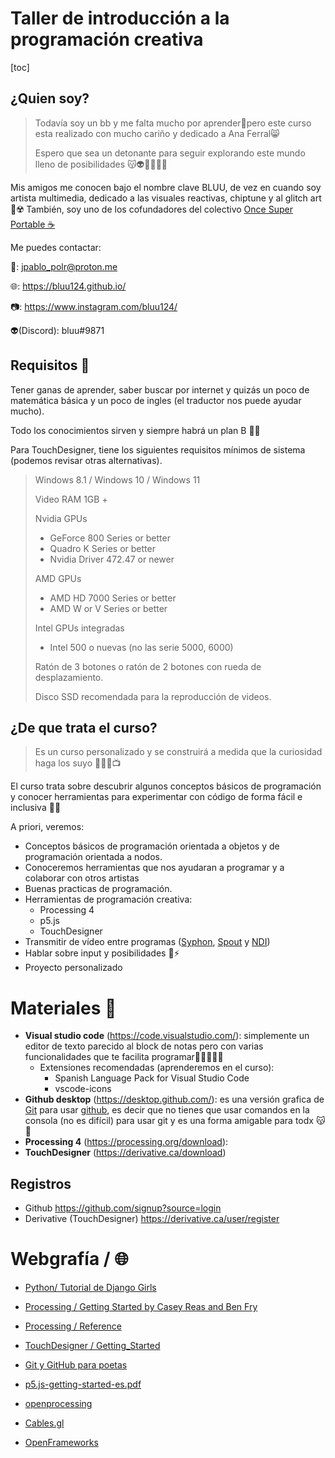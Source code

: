 # Taller de introducción a la programación creativa 

[toc]

## ¿Quien soy?

> Todavía soy un bb y me falta mucho por aprender🍼pero este curso esta realizado con mucho cariño y dedicado a Ana Ferral😸 
>
> Espero que sea un detonante para seguir explorando este mundo lleno de posibilidades 😽👽👨🏽‍🚀🚀

Mis amigos me conocen bajo el nombre clave BLUU, de vez en cuando soy artista multimedia, dedicado a las visuales reactivas, chiptune y al glitch art  🩻☢️ También, soy uno de los cofundadores del colectivo  [Once Super Portable  ☕](https://www.instagram.com/oncesuperportable/) 

Me puedes contactar:

💌: jpablo_polr@proton.me

🌐:  https://bluu124.github.io/

📷: https://www.instagram.com/bluu124/

👽(Discord): bluu#9871



## Requisitos 👻

Tener ganas de aprender, saber buscar por internet y quizás un poco de matemática básica y un poco de ingles (el traductor nos puede ayudar mucho). 

Todo los conocimientos sirven y siempre habrá un plan B  🧠✨ 

Para TouchDesigner, tiene los siguientes requisitos mínimos de sistema (podemos revisar otras alternativas).

> Windows 8.1 / Windows 10 / Windows 11
>
> Video RAM 1GB +
>
> Nvidia GPUs
>
> - GeForce 800 Series or better
> - Quadro K Series or better
> - Nvidia Driver 472.47 or newer
>
> AMD GPUs
>
> - AMD HD 7000 Series or better
> - AMD W or V Series or better
>
> Intel GPUs integradas
>
> - Intel 500 o nuevas (no las serie  5000, 6000)
>
> Ratón de 3 botones o ratón de 2 botones con rueda de desplazamiento.
>
> Disco SSD recomendada para la reproducción de videos.

 

## ¿De que trata el curso?

> Es un curso personalizado y se construirá a medida que la curiosidad haga los suyo 👨🏽‍🚀📺

El curso trata sobre descubrir algunos conceptos básicos de programación y conocer herramientas para experimentar con código de forma fácil e inclusiva 👼🏽

A priori, veremos: 

- Conceptos básicos de programación orientada a objetos y de programación orientada a nodos.
- Conoceremos herramientas que nos ayudaran a programar y a colaborar con otros artistas
- Buenas practicas de programación.
- Herramientas de programación creativa:
  - Processing 4
  - p5.js
  - TouchDesigner
- Transmitir de vídeo entre programas ([Syphon](http://syphon.v002.info/), [Spout](https://spout.zeal.co/) y [NDI](https://ndi.tv/))
- Hablar sobre input y posibilidades  🔌⚡
- Proyecto personalizado

# Materiales 🎨

- **Visual studio code** (https://code.visualstudio.com/):  simplemente un editor de texto parecido al block de notas pero con varias funcionalidades que te facilita programar👩🏽‍💻✨✨
  - Extensiones recomendadas (aprenderemos en el curso): 
    - Spanish Language Pack for Visual Studio Code
    - vscode-icons
- **Github desktop** (https://desktop.github.com/): es una versión grafica de [Git](https://git-scm.com/) para usar [github](https://github.com/), es decir que no tienes que usar comandos en la consola (no es difícil) para usar git y es una forma amigable para todx  😽🐙
- **Processing 4** (https://processing.org/download): 
- **TouchDesigner** (https://derivative.ca/download)



## Registros

- Github https://github.com/signup?source=login
- Derivative (TouchDesigner) https://derivative.ca/user/register



# Webgrafía / 🌐

- [Python/ Tutorial de Django Girls](https://tutorial.djangogirls.org/es/)

- [Processing / Getting Started by Casey Reas and Ben Fry](https://processing.org/tutorials/gettingstarted)

- [Processing / Reference](https://processing.org/reference) 

- [TouchDesigner / Getting_Started](https://derivative.ca/UserGuide/Getting_Started_With_TouchDesigner)

- [Git y GitHub para poetas](https://youtube.com/playlist?list=PLRqwX-V7Uu6ZF9C0YMKuns9sLDzK6zoiV)

- [p5.js-getting-started-es.pdf](https://github.com/processing/p5.js-getting-started-es/raw/master/v1.0.5.pdf) 

- [openprocessing](https://openprocessing.org/discover/#/trending)

- [Cables.gl](https://cables.gl/)

- [OpenFrameworks](https://openframeworks.cc/) 

  



